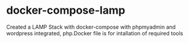 # docker-compose-lamp
Created a LAMP Stack with docker-compose with phpmyadmin and wordpress integrated,
php.Docker file is for intallation of required tools
